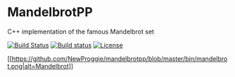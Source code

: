 # MandelbrotPP
C++ implementation of the famous Mandelbrot set

[![Build Status](https://travis-ci.org/NewProggie/MandelbrotPP.svg?branch=master)](https://travis-ci.org/NewProggie/MandelbrotPP)
[![Build status](https://ci.appveyor.com/api/projects/status/um0veha583yc2vsg?svg=true)](https://ci.appveyor.com/project/NewProggie/mandelbrotpp)
[![License](https://img.shields.io/badge/license-MIT-blue.svg)](http://opensource.org/licenses/MIT)

[[https://github.com/NewProggie/mandelbrotpp/blob/master/bin/mandelbrot.png|alt=Mandelbrot]]
